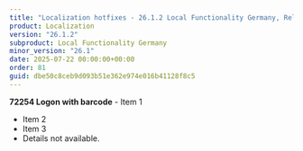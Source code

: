 ```yaml
---
title: "Localization hotfixes - 26.1.2 Local Functionality Germany, Release date July 22, 2025 - Hotfixes"
product: Localization
version: "26.1.2"
subproduct: Local Functionality Germany
minor_version: "26.1"
date: 2025-07-22 00:00:00+00:00
order: 81
guid: dbe50c8ceb9d093b51e362e974e016b41128f8c5
---
```


**72254 Logon with barcode** - Item 1- Item 2- Item 3- Details not available.
